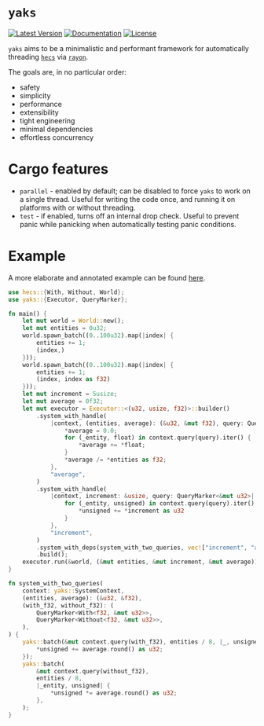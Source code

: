 # `yaks`
[![Latest Version]][crates.io]
[![Documentation]][docs.rs]
[![License]][license link]

[Latest Version]: https://img.shields.io/crates/v/yaks.svg
[crates.io]: https://crates.io/crates/yaks
[Documentation]: https://docs.rs/yaks/badge.svg
[docs.rs]: https://docs.rs/yaks
[License]: https://img.shields.io/crates/l/yaks.svg
[license link]: https://github.com/Ratysz/yaks/blob/master/LICENSE.md

`yaks` aims to be a minimalistic and performant framework for automatically
threading [`hecs`] via [`rayon`].

The goals are, in no particular order:
- safety
- simplicity
- performance
- extensibility
- tight engineering
- minimal dependencies
- effortless concurrency

[`hecs`]: https://crates.io/crates/hecs
[`rayon`]: https://crates.io/crates/rayon

# Cargo features

- `parallel` - enabled by default; can be disabled to force `yaks` to work on a single thread.
Useful for writing the code once, and running it on platforms with or without threading.
- `test` - if enabled, turns off an internal drop check. Useful to prevent panic while
panicking when automatically testing panic conditions.

# Example

A more elaborate and annotated example can be found [here](examples/convoluted.rs).

```rust
use hecs::{With, Without, World};
use yaks::{Executor, QueryMarker};

fn main() {
    let mut world = World::new();
    let mut entities = 0u32;
    world.spawn_batch((0..100u32).map(|index| {
        entities += 1;
        (index,)
    }));
    world.spawn_batch((0..100u32).map(|index| {
        entities += 1;
        (index, index as f32)
    }));
    let mut increment = 5usize;
    let mut average = 0f32;
    let mut executor = Executor::<(u32, usize, f32)>::builder()
        .system_with_handle(
            |context, (entities, average): (&u32, &mut f32), query: QueryMarker<&f32>| {
                *average = 0.0;
                for (_entity, float) in context.query(query).iter() {
                    *average += *float;
                }
                *average /= *entities as f32;
            },
            "average",
        )
        .system_with_handle(
            |context, increment: &usize, query: QueryMarker<&mut u32>| {
                for (_entity, unsigned) in context.query(query).iter() {
                    *unsigned += *increment as u32
                }
            },
            "increment",
        )
        .system_with_deps(system_with_two_queries, vec!["increment", "average"])
        .build();
    executor.run(&world, (&mut entities, &mut increment, &mut average));
}

fn system_with_two_queries(
    context: yaks::SystemContext,
    (entities, average): (&u32, &f32),
    (with_f32, without_f32): (
        QueryMarker<With<f32, &mut u32>>,
        QueryMarker<Without<f32, &mut u32>>,
    ),
) {
    yaks::batch(&mut context.query(with_f32), entities / 8, |_, unsigned| {
        *unsigned += average.round() as u32;
    });
    yaks::batch(
        &mut context.query(without_f32),
        entities / 8,
        |_entity, unsigned| {
            *unsigned *= average.round() as u32;
        },
    );
}
```
